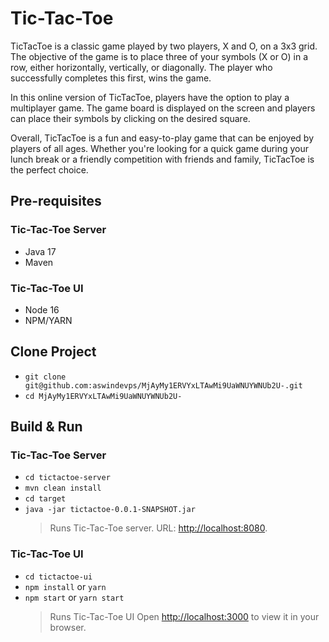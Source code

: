 # Tic-Tac-Toe

TicTacToe is a classic game played by two players, X and O, on a 3x3 grid. The objective of the game is to place three of your symbols (X or O) in a row, either horizontally, vertically, or diagonally. The player who successfully completes this first, wins the game.

In this online version of TicTacToe, players have the option to play a multiplayer game. The game board is displayed on the screen and players can place their symbols by clicking on the desired square.

Overall, TicTacToe is a fun and easy-to-play game that can be enjoyed by players of all ages. Whether you're looking for a quick game during your lunch break or a friendly competition with friends and family, TicTacToe is the perfect choice.

## Pre-requisites

### Tic-Tac-Toe Server

- Java 17
- Maven

### Tic-Tac-Toe UI

- Node 16
- NPM/YARN

## Clone Project

- `git clone git@github.com:aswindevps/MjAyMy1ERVYxLTAwMi9UaWNUYWNUb2U-.git`
- `cd MjAyMy1ERVYxLTAwMi9UaWNUYWNUb2U-`

## Build & Run

### Tic-Tac-Toe Server

- `cd tictactoe-server`
- `mvn clean install`
- `cd target`
- `java -jar tictactoe-0.0.1-SNAPSHOT.jar`
  > Runs Tic-Tac-Toe server.
  > URL: [http://localhost:8080](http://localhost:8080).

### Tic-Tac-Toe UI

- `cd tictactoe-ui`
- `npm install` or `yarn`
- `npm start` or `yarn start`
  > Runs Tic-Tac-Toe UI
  > Open [http://localhost:3000](http://localhost:3000) to view it in your browser.
